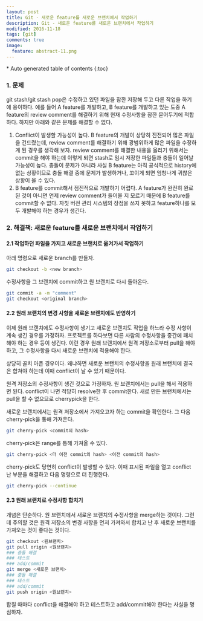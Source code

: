 ```yaml
---
layout: post
title: Git - 새로운 feature를 새로운 브랜치에서 작업하기
description: Git - 새로운 feature를 새로운 브랜치에서 작업하기
modified: 2016-11-18
tags: [git]
comments: true
image:
  feature: abstract-11.png
---
```


<section id="table-of-contents" class="toc">
<div id="drawer" markdown="1">
*  Auto generated table of contents
{:toc}
</div>
</section><!-- /#table-of-contents -->

### 1. 문제 

git stash/git stash pop은 수정하고 있던 파일을 잠깐 저장해 두고 다른 작업을 하기에 용이하다. 예를 들어 A feature를 개발하고, B feature를 개발하고 있는 도중 A feature의 review comment를 해결하기 위해 현재 수정사항을 잠깐 묻어두기에 적합하다. 
하지만 아래와 같은 문제를 해결할 수 없다. 

1. Conflict이 발생할 가능성이 높다. B feature의 개발이 상당히 진전되어 많은 파일을 건드렸는데, review comment를 해결하기 위해 광범위하게 많은 파일을 수정하게 된 경우를 생각해 보자. 
review comment를 해결한 내용을 올리기 위해서는 commit을 해야 하는데 이렇게 되면 stash로 임시 저장한 파일들과 충돌이 일어날 가능성이 높다. 충돌이 문제가 아니라 사실 B feature는 아직 공식적으로 history에 없는 상황이므로 충돌 해결 중에 문제가 발생하거나, 꼬이게 되면 엄청나게 귀찮은 상황이 올 수 있다. 
2. B feature를 commit해서 점진적으로 개발하기 어렵다. A feature가 완전히 완료된 것이 아니면 언제 review comment가 들어올 지 모르기 때문에 B feature를 commit할 수 없다. 자칫 버전 관리 시스템의 장점을 쓰지 못하고 feature하나를 모두 개발해야 하는 경우가 생긴다. 

### 2. 해결책: 새로운 feature를 새로운 브랜치에서 작업하기

#### 2.1 작업하던 파일을 가지고 새로운 브랜치로 옮겨가서 작업하기 

아래 명령으로 새로운 branch를 만들자. 

```bash
git checkout -b <new branch>
```

수정사항을 그 브랜치에 commit하고 원 브랜치로 다시 돌아온다. 

```bash
git commit -a -m "comment"
git checkout <original branch>
```

#### 2.2 원래 브랜치의 변경 사항을 새로운 브랜치에도 반영하기

이제 원래 브랜치에도 수정사항이 생기고 새로운 브랜치도 작업을 하느라 수정 사항이 계속 생긴 경우를 가정하자. 
프로젝트를 하다보면 다른 사람의 수정사항을 중간에 패치해야 하는 경우 등이 생긴다. 이런 경우 원래 브랜치에서 원격 저장소로부터 pull을 해야 하고, 그 수정사항을 다시 새로운 브랜치에 적용해야 한다. 

상당히 골치 아픈 경우이다. 왜냐하면 새로운 브랜치의 수정사항을 원래 브랜치에 결국은 합쳐야 하는데 이때 conflict이 날 수 있기 때문이다. 

원격 저장소의 수정사항이 생긴 것으로 가정하자. 원 브랜치에서는 pull을 해서 적용하면 된다. conflict이 나면 적당히 resolve한 후 commit한다. 
새로 만든 브랜치에서는 pull을 할 수 없으므로 cherrypick을 한다. 

새로운 브랜치에서는 원격 저장소에서 가져오고자 하는 commit을 확인한다. 그 다음 cherry-pick을 통해 가져온다. 


```bash
git cherry-pick <commit의 hash>
```

cherry-pick은 range를 통해 가져올 수 있다. 

```bash
git cherry-pick <더 이전 commit의 hash> <이전 commit의 hash>
```

cherry-pick도 당연히 conflict이 발생할 수 있다. 이때 표시된 파일을 열고 conflict 난 부분을 해결하고 다음 명령으로 더 진행한다. 

```bash
git cherry-pick --continue
```

#### 2.3 원래 브랜치로 수정사항 합치기

개념은 단순하다. 원 브랜치에서 새로운 브랜치의 수정사항을 merge하는 것이다. 
그런데 주의할 것은 원격 저장소의 변경 사항을 먼저 가져와서 합치고 난 후 새로운 브랜치를 가져오는 것이 좋다는 것이다. 


```bash
git checkout <원브랜치>
git pull origin <원브랜치>
### 충돌 해결
### 테스트
### add/commit
git merge <새로운 브랜치>
### 충돌 해결
### 테스트
### add/commit
git push origin <원브랜치>
```

합칠 때마다 conflict을 해결해야 하고 테스트하고 add/commit해야 한다는 사실을 명심하자. 


